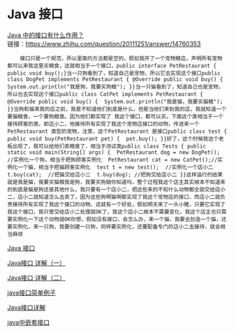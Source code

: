 Java 接口
===

[Java 中的接口有什么作用？](https://www.zhihu.com/question/20111251)  
链接：https://www.zhihu.com/question/20111251/answer/14760353  
```
    接口只是一个规范，所以里面的方法都是空的。假如我开了一个宠物粮店，声明所有宠物都可以来我这里买粮食，这就相当于一个接口，public interface PetRestaurant { public void buy();}当一只狗看到了，知道自己是宠物，所以它去实现这个接口public class DogPet implements PetRestaurant { @Override public void buy() {  System.out.println("我是狗，我要买狗粮"); }}当一只猫看到了，知道自己也是宠物，所以也去实现这个接口public class CatPet implements PetRestaurant { @Override public void buy() {  System.out.println("我是猫，我要买猫粮"); }}当狗和猫来我的店之前，我是不知道他们到底是什么，但是当他们来到我的店，我就知道一个要猫粮食，一个要狗粮食。因为他们都实现了 我这个接口，都可以买。下面这个类相当于一个接待顾客的类，即店小二，他接待所有实现了我这个宠物店接口的动物，传进来一个PetRestaurant 类型的宠物，注意，这个PetRestaurant 是接口public class test { public void buy(PetRestaurant pet) {  pet.buy(); }}好了，这个时候我这个老板出现了，我可以给他们卖粮食了，相当于测试类public class Tests { public static void main(String[] args) {  PetRestaurant dog = new DogPet();  //实例化一个狗，相当于把狗顾客实例化  PetRestaurant cat = new CatPet();//实例化一个猫，相当于把猫顾客实例化  test t = new test();  //实例化一个店小二  t.buy(cat);  //把猫交给店小二  t.buy(dog); //把狗交给店小二 }}这样运行的结果就是我是猫，我要买猫粮我是狗，我要买狗娘你知道吗，整个过程我这个店主其实根本不知道来的到底是猫是狗还是其他什么，我只要有一个店小二，把这些来的不知什么动物都全部交给店小二，店小二就知道怎么去卖了，因为这些狗啊猫啊都实现了我这个宠物店的接口，而店小二就负责接待所有实现了我这个接口的动物。这就有一个好处，假如明天来了一头小猪，只要它实现了我这个接口，我只管交给店小二处理就OK了，我这个店小二根本不需要变化，我这个店主也只需要实例化一下这个动物就OK你想，假如没有接口，会怎么办，来一个猫，我要去创造一个猫，还要实例化，来一只狗，我要创建一只狗，同样要实例化，还要配备专门的店小二去接待，就会相当麻烦
```

[Java 接口](http://www.runoob.com/java/java-interfaces.html)  


[Java接口 详解（一）](http://blog.csdn.net/wei_zhi/article/details/52738471)  

[Java接口 详解（二）](http://blog.csdn.net/wei_zhi/article/details/52743109)  

[java接口简单例子](http://blog.csdn.net/Clarissatt/article/details/51263696)  

[Java接口详解](http://blog.csdn.net/zdwzzu2006/article/details/4567957)  

[java中嵌套接口](http://blog.csdn.net/zhugewendu/article/details/72792529)  


